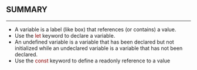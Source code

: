## SUMMARY
<hr>
<ul>
    <li>A variable is a label (like box) that references (or contains)  a value.</li>
    <li>Use the <span style="color:darkred">let</span> keyword to declare a variable.</li>
    <li>An undefined variable is a variable that has been declared but not initialized while an undeclared variable 
    is a variable that has not been declared.</li>
    <li>Use the <span style="color: darkred">const</span> keyword to define a readonly reference to a value</li>
</ul>